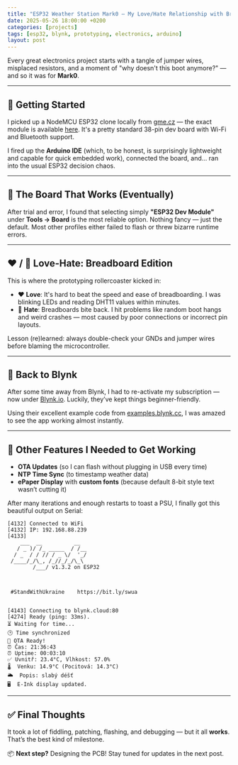 ```yaml
---
title: "ESP32 Weather Station Mark0 – My Love/Hate Relationship with Breadboards"
date: 2025-05-26 18:00:00 +0200
categories: [projects]
tags: [esp32, blynk, prototyping, electronics, arduino]
layout: post
---
```


Every great electronics project starts with a tangle of jumper wires, misplaced resistors, and a moment of "why doesn't this boot anymore?" — and so it was for **Mark0**.

---

## 🛒 Getting Started

I picked up a NodeMCU ESP32 clone locally from [gme.cz](https://www.gme.cz) — the exact module is available [here](https://www.neven.cz/p/esp-wroom-32-esp32-esp-32s-2-4ghz-vyvojarska-deska-s-wifi-a-bt-38pin). It's a pretty standard 38-pin dev board with Wi-Fi and Bluetooth support.

I fired up the **Arduino IDE** (which, to be honest, is surprisingly lightweight and capable for quick embedded work), connected the board, and… ran into the usual ESP32 decision chaos.

---

## 🤖 The Board That Works (Eventually)

After trial and error, I found that selecting simply **"ESP32 Dev Module"** under **Tools → Board** is the most reliable option. Nothing fancy — just the default. Most other profiles either failed to flash or threw bizarre runtime errors.

---

## ❤️ / 💢 Love-Hate: Breadboard Edition

This is where the prototyping rollercoaster kicked in:

- ❤️ **Love**: It's hard to beat the speed and ease of breadboarding. I was blinking LEDs and reading DHT11 values within minutes.
- 💢 **Hate**: Breadboards bite back. I hit problems like random boot hangs and weird crashes — most caused by poor connections or incorrect pin layouts.

Lesson (re)learned: always double-check your GNDs and jumper wires before blaming the microcontroller.

---

## 🔄 Back to Blynk

After some time away from Blynk, I had to re-activate my subscription — now under [Blynk.io](https://blynk.io). Luckily, they’ve kept things beginner-friendly.

Using their excellent example code from [examples.blynk.cc](https://examples.blynk.cc/?board=ESP32&shield=ESP32%20WiFi&example=More%2FDHT11), I was amazed to see the app working almost instantly.

---

## 🧠 Other Features I Needed to Get Working

- **OTA Updates** (so I can flash without plugging in USB every time)
- **NTP Time Sync** (to timestamp weather data)
- **ePaper Display** with **custom fonts** (because default 8-bit style text wasn’t cutting it)

After many iterations and enough restarts to toast a PSU, I finally got this beautiful output on Serial:

```
[4132] Connected to WiFi
[4132] IP: 192.168.88.239
[4133] 
    ___  __          __
   / _ )/ /_ _____  / /__
  / _  / / // / _ \/  '_/
 /____/_/\_, /_//_/_/\_\
        /___/ v1.3.2 on ESP32



 #StandWithUkraine    https://bit.ly/swua


[4143] Connecting to blynk.cloud:80
[4274] Ready (ping: 33ms).
⏳ Waiting for time...
🕒 Time synchronized
🔄 OTA Ready!
⏰ Čas: 21:36:43
⏰ Uptime: 00:03:10
✅ Uvnitř: 23.4°C, Vlhkost: 57.0%
🌡️  Venku: 14.9°C (Pocitová: 14.3°C)
🌥️  Popis: slabý déšť
🖥️  E-Ink display updated.
```
---

## ✅ Final Thoughts

It took a lot of fiddling, patching, flashing, and debugging — but it all **works**. That’s the best kind of milestone.

📦 **Next step?** Designing the PCB! Stay tuned for updates in the next post.

